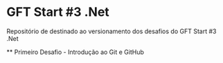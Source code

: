 # GFT Start #3 .Net
Repositório de destinado ao versionamento dos desafios do GFT Start #3 .Net

** Primeiro Desafio - Introdução ao Git e GitHub

